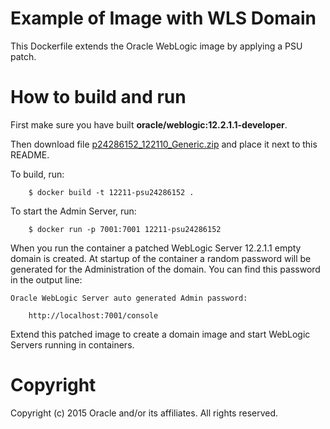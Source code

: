 Example of Image with WLS Domain
================================
This Dockerfile extends the Oracle WebLogic image by applying a PSU patch.

# How to build and run
First make sure you have built **oracle/weblogic:12.2.1.1-developer**. 

Then download file [p24286152_122110_Generic.zip](http://support.oracle.com) and place it next to this README.

To build, run:

        $ docker build -t 12211-psu24286152 .

To start the Admin Server, run:

        $ docker run -p 7001:7001 12211-psu24286152

When you run the container a patched WebLogic Server 12.2.1.1 empty domain is created. At startup of the container a random password will be generated for the Administration of the domain. You can find this password in the output line:

`Oracle WebLogic Server auto generated Admin password:`


        http://localhost:7001/console

Extend this patched image to create a domain image and start WebLogic Servers running in containers.
# Copyright
Copyright (c) 2015 Oracle and/or its affiliates. All rights reserved.
